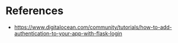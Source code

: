 # References
- https://www.digitalocean.com/community/tutorials/how-to-add-authentication-to-your-app-with-flask-login